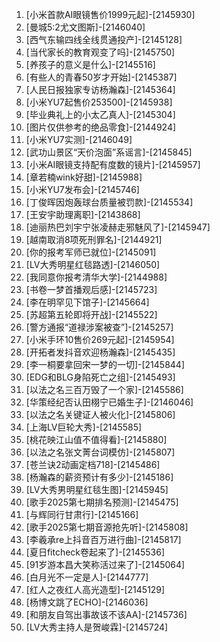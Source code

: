
1. [小米首款AI眼镜售价1999元起]-[2145930]
1. [曼城5:2尤文图斯]-[2146040]
1. [西气东输四线全线贯通投产]-[2145128]
1. [当代家长的教育观变了吗]-[2145750]
1. [养孩子的意义是什么]-[2145516]
1. [有些人的青春50岁才开始]-[2145387]
1. [人民日报独家专访杨瀚森]-[2145364]
1. [小米YU7起售价253500]-[2145938]
1. [毕业典礼上的小太乙真人]-[2145304]
1. [图片仅供参考的绝品零食]-[2144924]
1. [小米YU7实测]-[2146049]
1. [武功山景区“天价泡面”系谣言]-[2145845]
1. [小米AI眼镜支持配有度数的镜片]-[2145957]
1. [章若楠wink好甜]-[2145988]
1. [小米YU7发布会]-[2145746]
1. [丁俊晖因炮轰球台质量被罚款]-[2145534]
1. [王安宇助理离职]-[2143868]
1. [迪丽热巴刘宇宁张凌赫走邪魅风了]-[2145947]
1. [越南取消8项死刑罪名]-[2144921]
1. [你的报考军师已就位]-[2145091]
1. [LV大秀明星红毯路透]-[2146050]
1. [我同意你报考清华大学]-[2144988]
1. [书卷一梦首播观后感]-[2145723]
1. [李在明罕见下馆子]-[2145664]
1. [苏超第五轮即将开战]-[2145522]
1. [警方通报“道禄涉案被查”]-[2145257]
1. [小米手环10售价269元起]-[2145954]
1. [开拓者发抖音欢迎杨瀚森]-[2145435]
1. [李一桐要拿回宋一梦的一切]-[2145844]
1. [EDG和BLG身陷死亡之组]-[2145493]
1. [以法之名三百万毁了一个家]-[2145586]
1. [华策经纪否认田栩宁已婚生子]-[2146046]
1. [以法之名关键证人被火化]-[2145806]
1. [上海LV巨轮大秀]-[2145585]
1. [桃花映江山值不值得看]-[2145880]
1. [以法之名张文菁台词模仿]-[2145807]
1. [苍兰诀2动画定档718]-[2145486]
1. [杨瀚森的薪资预计有多少]-[2145186]
1. [LV大秀男明星红毯生图]-[2145945]
1. [歌手2025第七期排名预测]-[2145475]
1. [与辉同行甘肃行]-[2145166]
1. [歌手2025第七期音源抢先听]-[2145808]
1. [李羲承re上抖音百万进行曲]-[2145817]
1. [夏日fitcheck卷起来了]-[2145536]
1. [91岁游本昌大笑称活过来了]-[2145064]
1. [白月光不一定是人]-[2144777]
1. [红人之夜红人高光造型]-[2145129]
1. [杨博文跳了ECHO]-[2146036]
1. [和朋友自驾出事故该不该AA]-[2145736]
1. [LV大秀主持人是贺峻霖]-[2145724]